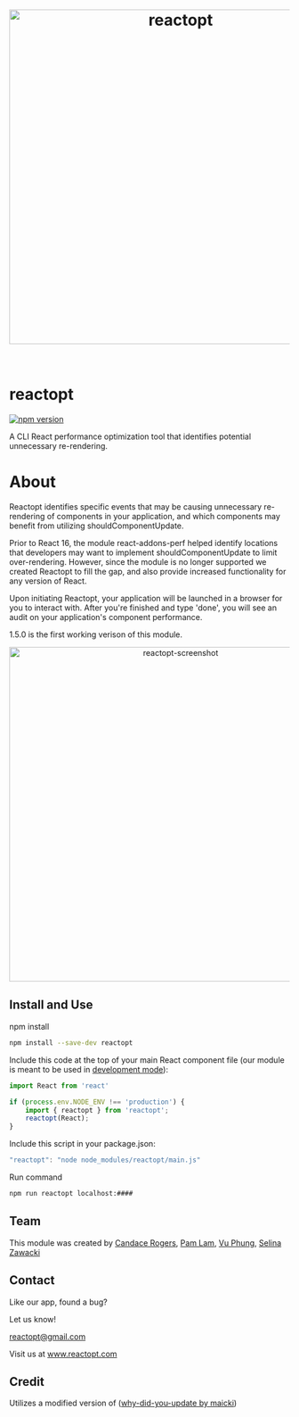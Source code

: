 <h1 align="center">
	<img width="600" src="https://cdn.rawgit.com/reactopt/reactopt/f25673ed/media/logo.png" alt="reactopt">
	<br>
	<br>
</h1>

# reactopt
[![npm version](https://badge.fury.io/js/reactopt.svg)](https://badge.fury.io/js/reactopt)

A CLI React performance optimization tool that identifies potential unnecessary re-rendering. 

# About
Reactopt identifies specific events that may be causing unnecessary re-rendering of components in your application, and which components may benefit from utilizing shouldComponentUpdate.

Prior to React 16, the module react-addons-perf helped identify locations that developers may want to implement shouldComponentUpdate to limit over-rendering. However, since the module is no longer supported we created Reactopt to fill the gap, and also provide increased functionality for any version of React.

Upon initiating Reactopt, your application will be launched in a browser for you to interact with. After you're finished and type 'done', you will see an audit on your application's component performance. 

1.5.0 is the first working verison of this module.

<p align="center"><img width="600" src="https://cdn.rawgit.com/reactopt/reactopt/2341c162/media/screenshot.png" alt="reactopt-screenshot"></p>

## Install and Use
npm install
```bash
npm install --save-dev reactopt
```

Include this code at the top of your main React component file (our module is meant to be used in [development mode](https://reactjs.org/docs/optimizing-performance.html#use-the-production-build)):
```js
import React from 'react'

if (process.env.NODE_ENV !== 'production') {
	import { reactopt } from 'reactopt';
	reactopt(React);
}
```

Include this script in your package.json:
```js
"reactopt": "node node_modules/reactopt/main.js"
```

Run command
```bash
npm run reactopt localhost:####
```

## Team
This module was created by [Candace Rogers](https://github.com/candacerogue), [Pam Lam](https://github.com/itspamlam), [Vu Phung](https://github.com/Jin6Coding), [Selina Zawacki](https://github.com/szmoon)

## Contact
Like our app, found a bug?

Let us know! 

[reactopt@gmail.com](reactopt@gmail.com)

Visit us at www.reactopt.com

## Credit
Utilizes a modified version of ([why-did-you-update by maicki](https://github.com/maicki/why-did-you-update))
